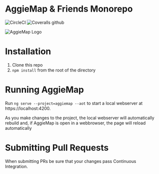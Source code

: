 # AggieMap & Friends Monorepo

![CircleCI](https://img.shields.io/circleci/build/github/TamuBikeShare/TamuBikeShareOptimization/master)
![Coveralls github](https://img.shields.io/coveralls/github/TamuBikeShare/TamuBikeShareOptimization)


![AggieMap Logo](/libs/assets/images/logo/TAM-PrimaryMarkBB.svg)

# Installation

1. Clone this repo
2. `npm install` from the root of the directory

# Running AggieMap

Run `ng serve --project=aggiemap --aot` to start a local webserver at https://localhost:4200.

As you make changes to the project, the local webserver will automatically rebuild and, if AggieMap is open in a webbrowser, the page will reload automatically

# Submitting Pull Requests

When submitting PRs be sure that your changes pass Continuous Integration.
